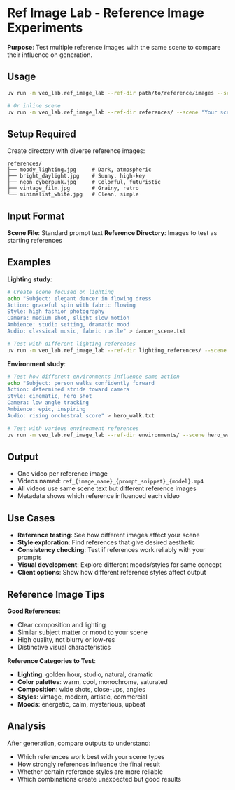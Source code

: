 # Ref Image Lab - Reference Image Experiments

**Purpose**: Test multiple reference images with the same scene to compare their influence on generation.

## Usage

```bash
uv run -m veo_lab.ref_image_lab --ref-dir path/to/reference/images --scene path/to/scene.txt

# Or inline scene
uv run -m veo_lab.ref_image_lab --ref-dir references/ --scene "Your scene description here"
```

## Setup Required

Create directory with diverse reference images:

```
references/
├── moody_lighting.jpg     # Dark, atmospheric
├── bright_daylight.jpg    # Sunny, high-key
├── neon_cyberpunk.jpg     # Colorful, futuristic  
├── vintage_film.jpg       # Grainy, retro
└── minimalist_white.jpg   # Clean, simple
```

## Input Format

**Scene File**: Standard prompt text
**Reference Directory**: Images to test as starting references

## Examples

**Lighting study**:
```bash
# Create scene focused on lighting
echo "Subject: elegant dancer in flowing dress
Action: graceful spin with fabric flowing
Style: high fashion photography
Camera: medium shot, slight slow motion
Ambience: studio setting, dramatic mood
Audio: classical music, fabric rustle" > dancer_scene.txt

# Test with different lighting references
uv run -m veo_lab.ref_image_lab --ref-dir lighting_references/ --scene dancer_scene.txt
```

**Environment study**:
```bash
# Test how different environments influence same action
echo "Subject: person walks confidently forward
Action: determined stride toward camera
Style: cinematic, hero shot
Camera: low angle tracking
Ambience: epic, inspiring
Audio: rising orchestral score" > hero_walk.txt

# Test with various environment references
uv run -m veo_lab.ref_image_lab --ref-dir environments/ --scene hero_walk.txt  
```

## Output

- One video per reference image
- Videos named: `ref_{image_name}_{prompt_snippet}_{model}.mp4`
- All videos use same scene text but different reference images
- Metadata shows which reference influenced each video

## Use Cases

- **Reference testing**: See how different images affect your scene
- **Style exploration**: Find references that give desired aesthetic
- **Consistency checking**: Test if references work reliably with your prompts
- **Visual development**: Explore different moods/styles for same concept
- **Client options**: Show how different reference styles affect output

## Reference Image Tips

**Good References**:
- Clear composition and lighting
- Similar subject matter or mood to your scene
- High quality, not blurry or low-res
- Distinctive visual characteristics

**Reference Categories to Test**:
- **Lighting**: golden hour, studio, natural, dramatic
- **Color palettes**: warm, cool, monochrome, saturated
- **Composition**: wide shots, close-ups, angles
- **Styles**: vintage, modern, artistic, commercial
- **Moods**: energetic, calm, mysterious, upbeat

## Analysis

After generation, compare outputs to understand:
- Which references work best with your scene types
- How strongly references influence the final result  
- Whether certain reference styles are more reliable
- Which combinations create unexpected but good results